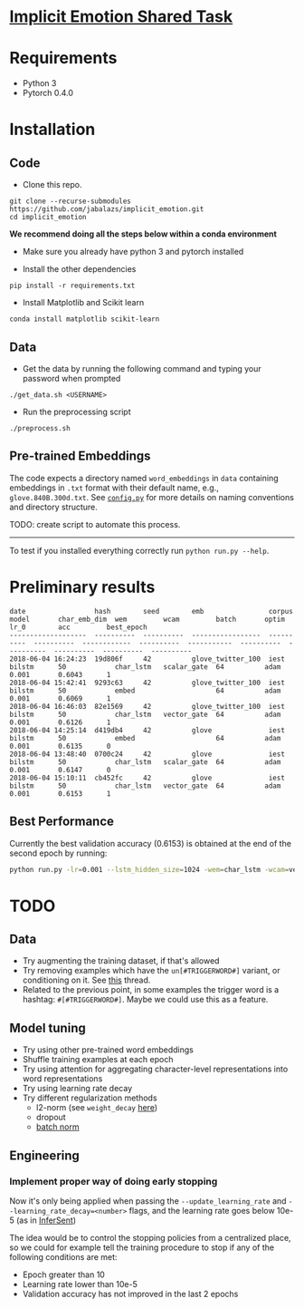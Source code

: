 # [Implicit Emotion Shared Task](http://implicitemotions.wassa2018.com/)

# Requirements
* Python 3
* Pytorch 0.4.0

# Installation
## Code

* Clone this repo.
```
git clone --recurse-submodules https://github.com/jabalazs/implicit_emotion.git
cd implicit_emotion
```

**We recommend doing all the steps below within a conda environment**

* Make sure you already have python 3 and pytorch installed

* Install the other dependencies
```
pip install -r requirements.txt
```

* Install Matplotlib and Scikit learn
```
conda install matplotlib scikit-learn
```
## Data
* Get the data by running the following command and typing your password when prompted
```
./get_data.sh <USERNAME>
```

* Run the preprocessing script
```
./preprocess.sh
```

## Pre-trained Embeddings
The code expects a directory named `word_embeddings` in `data`
containing embeddings in `.txt` format with their default name,
e.g., `glove.840B.300d.txt`. See [`config.py`](src/config.py) for more details
on naming conventions and directory structure.

TODO: create script to automate this process.

---
To test if you installed everything correctly run `python run.py --help`.

# Preliminary results

```
date                 hash        seed        emb                corpus      model       char_emb_dim  wem         wcam         batch       optim       lr_0        acc         best_epoch
-------------------  ----------  ----------  -----------------  ----------  ----------  ------------  ----------  -----------  ----------  ----------  ----------  ----------  ----------
2018-06-04 16:24:23  19d806f     42          glove_twitter_100  iest        bilstm      50            char_lstm   scalar_gate  64          adam        0.001       0.6043      1
2018-06-04 15:42:41  9293c63     42          glove_twitter_100  iest        bilstm      50            embed                    64          adam        0.001       0.6069      1
2018-06-04 16:46:03  82e1569     42          glove_twitter_100  iest        bilstm      50            char_lstm   vector_gate  64          adam        0.001       0.6126      1
2018-06-04 14:25:14  d419db4     42          glove              iest        bilstm      50            embed                    64          adam        0.001       0.6135      0
2018-06-04 13:48:40  0700c24     42          glove              iest        bilstm      50            char_lstm   scalar_gate  64          adam        0.001       0.6147      0
2018-06-04 15:10:11  cb452fc     42          glove              iest        bilstm      50            char_lstm   vector_gate  64          adam        0.001       0.6153      1
```

## Best Performance
Currently the best validation accuracy (0.6153) is obtained at the end of the second epoch by running:
```bash
python run.py -lr=0.001 --lstm_hidden_size=1024 -wem=char_lstm -wcam=vector_gate
```

# TODO

## Data
* Try augmenting the training dataset, if that's allowed
* Try removing examples which have the `un[#TRIGGERWORD#]` variant, or conditioning on it. See [this](https://groups.google.com/forum/#!topic/implicit-emotions-shared-task-wassa-2018/2wIdY_lmCoY) thread.
* Related to the previous point, in some examples the trigger word is a hashtag: `#[#TRIGGERWORD#]`. Maybe we could use this as a feature.

## Model tuning

* Try using other pre-trained word embeddings
* Shuffle training examples at each epoch
* Try using attention for aggregating character-level representations into word representations
* Try using learning rate decay
* Try different regularization methods
  - l2-norm (see `weight_decay` [here](https://pytorch.org/docs/stable/optim.html))
  - dropout
  - [batch norm](https://pytorch.org/docs/stable/nn.html?highlight=crossentropy#batchnorm1d) 
 
## Engineering
### Implement proper way of doing early stopping
Now it's only being applied when passing the `--update_learning_rate` and `--learning_rate_decay=<number>` flags, and the learning rate goes below 10e-5 (as in [InferSent](http://www.aclweb.org/anthology/D17-1070))

The idea would be to control the stopping policies from a centralized place, so we could for example tell the training procedure to stop if any of the following conditions are met:

* Epoch greater than 10
* Learning rate lower than 10e-5
* Validation accuracy has not improved in the last 2 epochs

